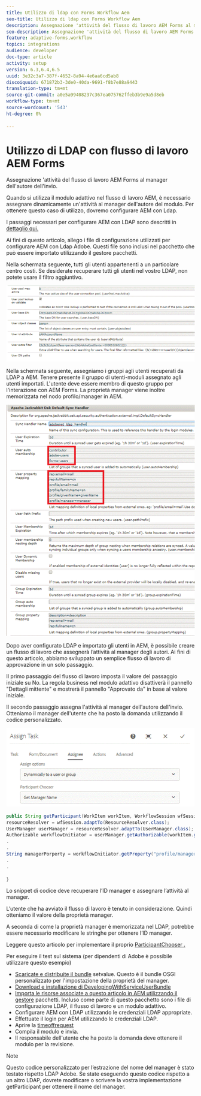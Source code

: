 ```yaml
---
title: Utilizzo di ldap con Forms Workflow Aem
seo-title: Utilizzo di ldap con Forms Workflow Aem
description: Assegnazione 'attività del flusso di lavoro AEM Forms al manager dell'autore dell'invio
seo-description: Assegnazione 'attività del flusso di lavoro AEM Forms al manager dell'autore dell'invio
feature: adaptive-forms,workflow
topics: integrations
audience: developer
doc-type: article
activity: setup
version: 6.3,6.4,6.5
uuid: 3e32c3a7-387f-4652-8a94-4e6aa6cd5ab8
discoiquuid: 671872b3-3de0-40da-9691-f8b7e88a9443
translation-type: tm+mt
source-git-commit: a0e5a99408237c367ea075762ffeb3b9e9a5d8eb
workflow-type: tm+mt
source-wordcount: '543'
ht-degree: 0%

---
```



# Utilizzo di LDAP con  flusso di lavoro AEM Forms

Assegnazione &#39;attività del flusso di lavoro AEM Forms al manager dell&#39;autore dell&#39;invio.

Quando si utilizza il modulo adattivo nel flusso di lavoro AEM, è necessario assegnare dinamicamente un&#39;attività al manager dell&#39;autore del modulo. Per ottenere questo caso di utilizzo, dovremo configurare AEM con Ldap.

I passaggi necessari per configurare AEM con LDAP sono descritti in [dettaglio qui.](https://helpx.adobe.com/experience-manager/6-5/sites/administering/using/ldap-config.html)

Ai fini di questo articolo, allego i file di configurazione utilizzati per configurare AEM con  Ldap Adobe. Questi file sono inclusi nel pacchetto che può essere importato utilizzando il gestore pacchetti.

Nella schermata seguente, tutti gli utenti appartenenti a un particolare centro costi. Se desiderate recuperare tutti gli utenti nel vostro LDAP, non potete usare il filtro aggiuntivo.

![Configurazione LDAP](assets/costcenterldap.gif)

Nella schermata seguente, assegniamo i gruppi agli utenti recuperati da LDAP a AEM. Tenere presente il gruppo di utenti-moduli assegnato agli utenti importati. L&#39;utente deve essere membro di questo gruppo per l&#39;interazione con  AEM Forms. La proprietà manager viene inoltre memorizzata nel nodo profilo/manager in AEM.

![Synchandler](assets/synchandler.gif)

Dopo aver configurato LDAP e importato gli utenti in AEM, è possibile creare un flusso di lavoro che assegnerà l’attività al manager degli autori. Ai fini di questo articolo, abbiamo sviluppato un semplice flusso di lavoro di approvazione in un solo passaggio.

Il primo passaggio del flusso di lavoro imposta il valore del passaggio iniziale su No. La regola business nel modulo adattivo disattiverà il pannello &quot;Dettagli mittente&quot; e mostrerà il pannello &quot;Approvato da&quot; in base al valore iniziale.

Il secondo passaggio assegna l&#39;attività al manager dell&#39;autore dell&#39;invio. Otteniamo il manager dell&#39;utente che ha posto la domanda utilizzando il codice personalizzato.

![Assegna attività](assets/assigntask.gif)

```java
public String getParticipant(WorkItem workItem, WorkflowSession wfSession, MetaDataMap arg2) throws WorkflowException{
resourceResolver = wfSession.adaptTo(ResourceResolver.class);
UserManager userManager = resourceResolver.adaptTo(UserManager.class);
Authorizable workflowInitiator = userManager.getAuthorizable(workItem.getWorkflow().getInitiator());
.
.
String managerPorperty = workflowInitiator.getProperty("profile/manager")[0].getString();
.
.

}
```

Lo snippet di codice deve recuperare l’ID manager e assegnare l’attività al manager.

L’utente che ha avviato il flusso di lavoro è tenuto in considerazione. Quindi otteniamo il valore della proprietà manager.

A seconda di come la proprietà manager è memorizzata nel LDAP, potrebbe essere necessario modificare le stringhe per ottenere l’ID manager.

Leggere questo articolo per implementare il proprio [ ParticipantChooser .](https://helpx.adobe.com/experience-manager/using/dynamic-steps.html)

Per eseguire il test sul sistema (per  dipendenti di Adobe è possibile utilizzare questo esempio)

* [Scaricate e distribuite il bundle](/help/forms/assets/common-osgi-bundles/SetValueApp.core-1.0-SNAPSHOT.jar) setvalue. Questo è il bundle OSGI personalizzato per l&#39;impostazione della proprietà del manager.
* [Download e installazione di DevelopingWithServiceUserBundle](/help/forms/assets/common-osgi-bundles/DevelopingWithServiceUser.jar)
* [Importa le risorse associate a questo articolo in AEM utilizzando il gestore](assets/aem-forms-ldap.zip) pacchetti. Incluso come parte di questo pacchetto sono i file di configurazione LDAP, il flusso di lavoro e un modulo adattivo.
* Configurare AEM con LDAP utilizzando le credenziali LDAP appropriate.
* Effettuate il login per AEM utilizzando le credenziali LDAP.
* Aprire la [timeoffrequest](http://localhost:4502/content/dam/formsanddocuments/helpx/timeoffrequestform/jcr:content?wcmmode=disabled)
* Compila il modulo e invia.
* Il responsabile dell&#39;utente che ha posto la domanda deve ottenere il modulo per la revisione.

>[!NOTE]
>
>Questo codice personalizzato per l’estrazione del nome del manager è stato testato rispetto  LDAP Adobe. Se state eseguendo questo codice rispetto a un altro LDAP, dovrete modificare o scrivere la vostra implementazione getParticipant per ottenere il nome del manager.
